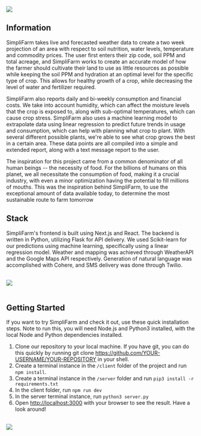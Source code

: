 <img src="https://d112y698adiu2z.cloudfront.net/photos/production/software_photos/002/257/470/datas/original.png">

## Information

SimpliFarm takes live and forecasted weather data to create a two week projection of an area with respect to soil nutrition, water levels, temperature and commodity prices. The user first enters their zip code, soil PPM and total acreage, and SimpliFarm works to create an accurate model of how the farmer should cultivate their land to use as little resources as possible while keeping the soil PPM and hydration at an optimal level for the specific type of crop. This allows for healthy growth of a crop, while decreasing the level of water and fertilizer required.

SimpliFarm also reports daily and bi-weekly consumption and financial costs. We take into account humidity, which can affect the moisture levels that the crop is exposed to, along with sub-optimal temperatures, which can cause crop stress. SimpliFarm also uses a machine learning model to extrapolate data using linear regression to predict future trends in usage and consumption, which can help with planning what crop to plant. With several different possible plants, we're able to see what crop grows the best in a certain area. These data points are all compiled into a simple and extended report, along with a text message report to the user.

The inspiration for this project came from a common denominator of all human beings -- the necessity of food. For the billions of humans on this planet, we all necessitate the consumption of food, making it a crucial industry, with even a minor optimization having the potential to fill millions of mouths. This was the inspiration behind SimpliFarm, to use the exceptional amount of data available today, to determine the most sustainable route to farm tomorrow

## Stack

SimpliFarm's frontend is built using Next.js and React. The backend is written in Python, utilizing Flask for API delivery. We used Scikit-learn for our predictions using machine learning, specifically using a linear regression model. Weather and mapping was achieved through WeatherAPI and the Google Maps API respectively. Generation of natural language was accomplished with Cohere, and SMS delivery was done through Twilio.

<br>
<img src="https://d112y698adiu2z.cloudfront.net/photos/production/software_photos/002/257/479/datas/original.png">
<br></br>

## Getting Started

If you want to try SimpliFarm and check it out, use these quick installation steps. Note to run this, you will need Node.js and Python3 installed, with the local Node and Python dependencies installed.

1. Clone our repository to your local machine. If you have git, you can do this quickly by running git clone https://github.com/YOUR-USERNAME/YOUR-REPOSITORY in your shell.
2. Create a terminal instance in the `/client` folder of the project and run `npm install`.
3. Create a terminal instance in the `/server` folder and run `pip3 install -r requirements.txt`
4. In the client folder, run `npm run dev`
5. In the server terminal instance, run `python3 server.py`
6. Open [http://localhost:3000](http://localhost:3000) with your browser to see the result. Have a look around!

<br>
<img src="https://d112y698adiu2z.cloudfront.net/photos/production/software_photos/002/257/476/datas/original.png">
<br></br>